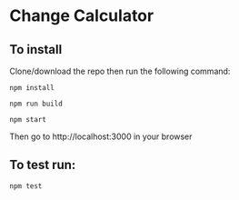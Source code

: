 # Change Calculator

## To install
Clone/download the repo then run the following command:
```
npm install
```
```
npm run build
```
```
npm start
```
Then go to http://localhost:3000 in your browser

## To test run:
```
npm test
```